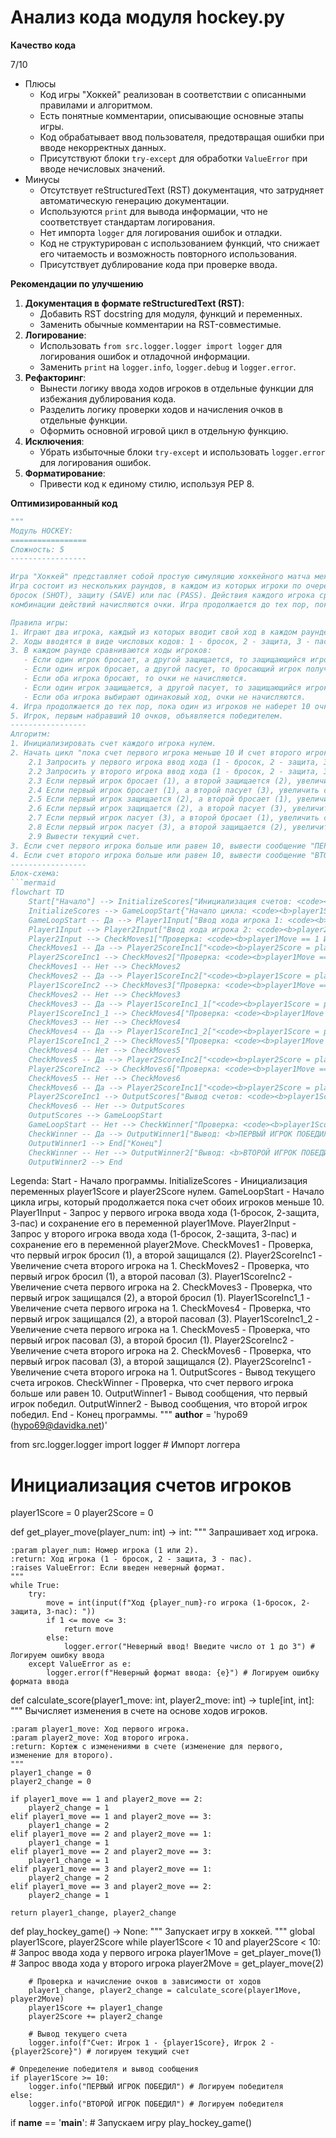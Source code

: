 # Анализ кода модуля hockey.py

**Качество кода**
   
   7/10
   - Плюсы
        - Код игры "Хоккей" реализован в соответствии с описанными правилами и алгоритмом.
        - Есть понятные комментарии, описывающие основные этапы игры.
        - Код обрабатывает ввод пользователя, предотвращая ошибки при вводе некорректных данных.
        - Присутствуют блоки `try-except` для обработки `ValueError` при вводе нечисловых значений.
   - Минусы
        - Отсутствует reStructuredText (RST) документация, что затрудняет автоматическую генерацию документации.
        - Используются `print` для вывода информации, что не соответствует стандартам логирования.
        - Нет импорта `logger` для логирования ошибок и отладки.
        - Код не структурирован с использованием функций, что снижает его читаемость и возможность повторного использования.
        - Присутствует дублирование кода при проверке ввода.

**Рекомендации по улучшению**
1.  **Документация в формате reStructuredText (RST)**:
    - Добавить RST docstring для модуля, функций и переменных.
    - Заменить обычные комментарии на RST-совместимые.
2.  **Логирование**:
    - Использовать `from src.logger.logger import logger` для логирования ошибок и отладочной информации.
    - Заменить `print` на `logger.info`, `logger.debug` и `logger.error`.
3.  **Рефакторинг**:
    - Вынести логику ввода ходов игроков в отдельные функции для избежания дублирования кода.
    - Разделить логику проверки ходов и начисления очков в отдельные функции.
    - Оформить основной игровой цикл в отдельную функцию.
4. **Исключения**:
   - Убрать избыточные блоки `try-except` и использовать `logger.error` для логирования ошибок.
5. **Форматирование**:
   - Привести код к единому стилю, используя PEP 8.

**Оптимизированный код**

```python
"""
Модуль HOCKEY:
=================
Сложность: 5
-----------------

Игра "Хоккей" представляет собой простую симуляцию хоккейного матча между двумя игроками.
Игра состоит из нескольких раундов, в каждом из которых игроки по очереди выбирают одно из трех действий:
бросок (SHOT), защиту (SAVE) или пас (PASS). Действия каждого игрока сравниваются, и в зависимости от
комбинации действий начисляются очки. Игра продолжается до тех пор, пока один из игроков не наберет 10 очков.

Правила игры:
1. Играют два игрока, каждый из которых вводит свой ход в каждом раунде.
2. Ходы вводятся в виде числовых кодов: 1 - бросок, 2 - защита, 3 - пас.
3. В каждом раунде сравниваются ходы игроков:
   - Если один игрок бросает, а другой защищается, то защищающийся игрок получает 1 очко.
   - Если один игрок бросает, а другой пасует, то бросающий игрок получает 2 очка.
   - Если оба игрока бросают, то очки не начисляются.
   - Если один игрок защищается, а другой пасует, то защищающийся игрок получает 1 очко.
   - Если оба игрока выбирают одинаковый ход, очки не начисляются.
4. Игра продолжается до тех пор, пока один из игроков не наберет 10 очков.
5. Игрок, первым набравший 10 очков, объявляется победителем.
-----------------
Алгоритм:
1. Инициализировать счет каждого игрока нулем.
2. Начать цикл "пока счет первого игрока меньше 10 И счет второго игрока меньше 10":
    2.1 Запросить у первого игрока ввод хода (1 - бросок, 2 - защита, 3 - пас).
    2.2 Запросить у второго игрока ввод хода (1 - бросок, 2 - защита, 3 - пас).
    2.3 Если первый игрок бросает (1), а второй защищается (2), увеличить счет второго игрока на 1.
    2.4 Если первый игрок бросает (1), а второй пасует (3), увеличить счет первого игрока на 2.
    2.5 Если первый игрок защищается (2), а второй бросает (1), увеличить счет первого игрока на 1.
    2.6 Если первый игрок защищается (2), а второй пасует (3), увеличить счет первого игрока на 1.
    2.7 Если первый игрок пасует (3), а второй бросает (1), увеличить счет второго игрока на 2.
    2.8 Если первый игрок пасует (3), а второй защищается (2), увеличить счет второго игрока на 1.
    2.9 Вывести текущий счет.
3. Если счет первого игрока больше или равен 10, вывести сообщение "ПЕРВЫЙ ИГРОК ПОБЕДИЛ".
4. Если счет второго игрока больше или равен 10, вывести сообщение "ВТОРОЙ ИГРОК ПОБЕДИЛ".
-----------------
Блок-схема:
```mermaid
flowchart TD
    Start["Начало"] --> InitializeScores["Инициализация счетов: <code><b>player1Score = 0, player2Score = 0</b></code>"]
    InitializeScores --> GameLoopStart{"Начало цикла: <code><b>player1Score < 10 И player2Score < 10</b></code>"}
    GameLoopStart -- Да --> Player1Input["Ввод хода игрока 1: <code><b>player1Move</b></code> (1-SHOT, 2-SAVE, 3-PASS)"]
    Player1Input --> Player2Input["Ввод хода игрока 2: <code><b>player2Move</b></code> (1-SHOT, 2-SAVE, 3-PASS)"]
    Player2Input --> CheckMoves1["Проверка: <code><b>player1Move == 1 И player2Move == 2</b></code>?"]
    CheckMoves1 -- Да --> Player2ScoreInc1["<code><b>player2Score = player2Score + 1</b></code>"]
    Player2ScoreInc1 --> CheckMoves2["Проверка: <code><b>player1Move == 1 И player2Move == 3</b></code>?"]
    CheckMoves1 -- Нет --> CheckMoves2
    CheckMoves2 -- Да --> Player1ScoreInc2["<code><b>player1Score = player1Score + 2</b></code>"]
    Player1ScoreInc2 --> CheckMoves3["Проверка: <code><b>player1Move == 2 И player2Move == 1</b></code>?"]
    CheckMoves2 -- Нет --> CheckMoves3
    CheckMoves3 -- Да --> Player1ScoreInc1_1["<code><b>player1Score = player1Score + 1</b></code>"]
    Player1ScoreInc1_1 --> CheckMoves4["Проверка: <code><b>player1Move == 2 И player2Move == 3</b></code>?"]
    CheckMoves3 -- Нет --> CheckMoves4
    CheckMoves4 -- Да --> Player1ScoreInc1_2["<code><b>player1Score = player1Score + 1</b></code>"]
    Player1ScoreInc1_2 --> CheckMoves5["Проверка: <code><b>player1Move == 3 И player2Move == 1</b></code>?"]
    CheckMoves4 -- Нет --> CheckMoves5
    CheckMoves5 -- Да --> Player2ScoreInc2["<code><b>player2Score = player2Score + 2</b></code>"]
    Player2ScoreInc2 --> CheckMoves6["Проверка: <code><b>player1Move == 3 И player2Move == 2</b></code>?"]
    CheckMoves5 -- Нет --> CheckMoves6
    CheckMoves6 -- Да --> Player2ScoreInc1["<code><b>player2Score = player2Score + 1</b></code>"]
    Player2ScoreInc1 --> OutputScores["Вывод счетов: <code><b>player1Score, player2Score</b></code>"]
    CheckMoves6 -- Нет --> OutputScores
    OutputScores --> GameLoopStart
    GameLoopStart -- Нет --> CheckWinner["Проверка: <code><b>player1Score >= 10</b></code>?"]
    CheckWinner -- Да --> OutputWinner1["Вывод: <b>ПЕРВЫЙ ИГРОК ПОБЕДИЛ</b>"]
    OutputWinner1 --> End["Конец"]
    CheckWinner -- Нет --> OutputWinner2["Вывод: <b>ВТОРОЙ ИГРОК ПОБЕДИЛ</b>"]
    OutputWinner2 --> End

```

Legenda:
    Start - Начало программы.
    InitializeScores - Инициализация переменных player1Score и player2Score нулем.
    GameLoopStart - Начало цикла игры, который продолжается пока счет обоих игроков меньше 10.
    Player1Input - Запрос у первого игрока ввода хода (1-бросок, 2-защита, 3-пас) и сохранение его в переменной player1Move.
    Player2Input - Запрос у второго игрока ввода хода (1-бросок, 2-защита, 3-пас) и сохранение его в переменной player2Move.
    CheckMoves1 - Проверка, что первый игрок бросил (1), а второй защищался (2).
    Player2ScoreInc1 - Увеличение счета второго игрока на 1.
    CheckMoves2 - Проверка, что первый игрок бросил (1), а второй пасовал (3).
    Player1ScoreInc2 - Увеличение счета первого игрока на 2.
    CheckMoves3 - Проверка, что первый игрок защищался (2), а второй бросил (1).
    Player1ScoreInc1_1 - Увеличение счета первого игрока на 1.
    CheckMoves4 - Проверка, что первый игрок защищался (2), а второй пасовал (3).
    Player1ScoreInc1_2 - Увеличение счета первого игрока на 1.
    CheckMoves5 - Проверка, что первый игрок пасовал (3), а второй бросил (1).
    Player2ScoreInc2 - Увеличение счета второго игрока на 2.
    CheckMoves6 - Проверка, что первый игрок пасовал (3), а второй защищался (2).
    Player2ScoreInc1 - Увеличение счета второго игрока на 1.
    OutputScores - Вывод текущего счета игроков.
    CheckWinner - Проверка, что счет первого игрока больше или равен 10.
    OutputWinner1 - Вывод сообщения, что первый игрок победил.
    OutputWinner2 - Вывод сообщения, что второй игрок победил.
    End - Конец программы.
"""
__author__ = 'hypo69 (hypo69@davidka.net)'

from src.logger.logger import logger # Импорт логгера

# Инициализация счетов игроков
player1Score = 0
player2Score = 0

def get_player_move(player_num: int) -> int:
    """
    Запрашивает ход игрока.

    :param player_num: Номер игрока (1 или 2).
    :return: Ход игрока (1 - бросок, 2 - защита, 3 - пас).
    :raises ValueError: Если введен неверный формат.
    """
    while True:
        try:
            move = int(input(f"Ход {player_num}-го игрока (1-бросок, 2-защита, 3-пас): "))
            if 1 <= move <= 3:
                return move
            else:
                logger.error("Неверный ввод! Введите число от 1 до 3") # Логируем ошибку ввода
        except ValueError as e:
            logger.error(f"Неверный формат ввода: {e}") # Логируем ошибку формата ввода

def calculate_score(player1_move: int, player2_move: int) -> tuple[int, int]:
    """
    Вычисляет изменения в счете на основе ходов игроков.

    :param player1_move: Ход первого игрока.
    :param player2_move: Ход второго игрока.
    :return: Кортеж с изменениями в счете (изменение для первого, изменение для второго).
    """
    player1_change = 0
    player2_change = 0

    if player1_move == 1 and player2_move == 2:
        player2_change = 1
    elif player1_move == 1 and player2_move == 3:
        player1_change = 2
    elif player1_move == 2 and player2_move == 1:
        player1_change = 1
    elif player1_move == 2 and player2_move == 3:
        player1_change = 1
    elif player1_move == 3 and player2_move == 1:
        player2_change = 2
    elif player1_move == 3 and player2_move == 2:
        player2_change = 1

    return player1_change, player2_change

def play_hockey_game() -> None:
    """
    Запускает игру в хоккей.
    """
    global player1Score, player2Score
    while player1Score < 10 and player2Score < 10:
        # Запрос ввода хода у первого игрока
        player1Move = get_player_move(1)
        # Запрос ввода хода у второго игрока
        player2Move = get_player_move(2)

        # Проверка и начисление очков в зависимости от ходов
        player1_change, player2_change = calculate_score(player1Move, player2Move)
        player1Score += player1_change
        player2Score += player2_change

        # Вывод текущего счета
        logger.info(f"Счет: Игрок 1 - {player1Score}, Игрок 2 - {player2Score}") # логируем текущий счет

    # Определение победителя и вывод сообщения
    if player1Score >= 10:
        logger.info("ПЕРВЫЙ ИГРОК ПОБЕДИЛ") # Логируем победителя
    else:
        logger.info("ВТОРОЙ ИГРОК ПОБЕДИЛ") # Логируем победителя


if __name__ == '__main__':
    # Запускаем игру
    play_hockey_game()
```